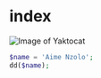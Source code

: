# index

![Image of Yaktocat](https://octodex.github.com/images/yaktocat.png)


```php
$name = 'Aime Nzolo';
dd($name);
```
